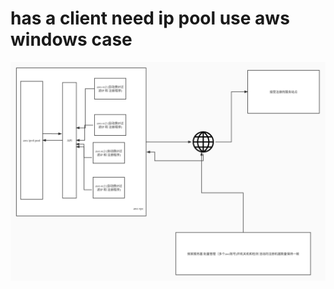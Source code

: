 # has a client need ip pool use aws windows case

![demo](https://github.com/jinjin123/mywork-node/blob/master/aws/case.jpg)
